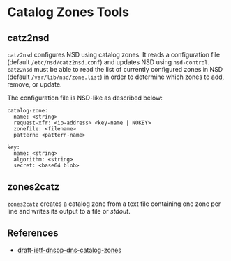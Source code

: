 # Catalog Zones Tools

## catz2nsd

`catz2nsd` configures NSD using catalog zones. It reads a configuration file (default `/etc/nsd/catz2nsd.conf`) and updates NSD using `nsd-control`. `catz2nsd` must be able to read the list of currently configured zones in NSD (default `/var/lib/nsd/zone.list`) in order to determine which zones to add, remove, or update.

The configuration file is NSD-like as described below:

    catalog-zone:
      name: <string>
      request-xfr: <ip-address> <key-name | NOKEY>
      zonefile: <filename>
      pattern: <pattern-name>

    key:
      name: <string>
      algorithm: <string>
      secret: <base64 blob>

## zones2catz

`zones2catz` creates a catalog zone from a text file containing one zone per line and writes its output to a file or _stdout_.

## References

- [draft-ietf-dnsop-dns-catalog-zones](https://datatracker.ietf.org/doc/html/draft-ietf-dnsop-dns-catalog-zones)
